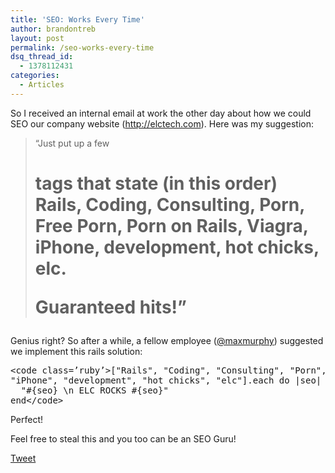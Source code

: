 ```yaml
---
title: 'SEO: Works Every Time'
author: brandontreb
layout: post
permalink: /seo-works-every-time
dsq_thread_id:
  - 1378112431
categories:
  - Articles
---
```

So I received an internal email at work the other day about how we could SEO our company website (<http://elctech.com>). Here was my suggestion:

> &#8220;Just put up a few <h1> tags that state (in this order) Rails, Coding, Consulting, Porn, Free Porn, Porn on Rails, Viagra, iPhone, development, hot chicks, elc.
> 
> Guaranteed hits!&#8221;

Genius right? So after a while, a fellow employee ([@maxmurphy][1]) suggested we implement this rails solution:

<div>
  <pre>&lt;code class=’ruby’>["Rails", "Coding", "Consulting", "Porn", "Free Porn", "Porn on Rails", "Viagra",
"iPhone", "development", "hot chicks", "elc"].each do |seo|
  "#{seo} \n ELC ROCKS #{seo}"
end&lt;/code></pre>
</div>

Perfect!

Feel free to steal this and you too can be an SEO Guru!

<div style="">
  <a href="http://twitter.com/share" class="twitter-share-button" data-count="horizontal" data-text="SEO: Works Every Time" data-url="http://brandontreb.com/seo-works-every-time"  data-via="brandontreb" data-related="brandontreb:">Tweet</a>
</div>

 [1]: http://twitter.com/maxmurphy